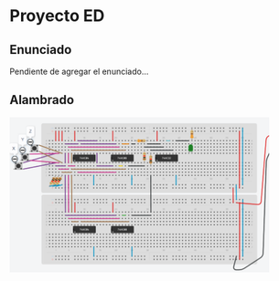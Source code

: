 # Proyecto ED

## Enunciado
Pendiente de agregar el enunciado...

## Alambrado

<img src="img/../alamabrado_proyecto.png" alt="Conexión de led" width="90%"> 